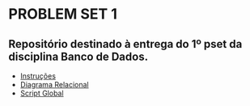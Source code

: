 # PROBLEM SET 1

## Repositório destinado à entrega do 1º pset da disciplina Banco de Dados.


- [Instruções](uvv_bd1_cc1mc/pset1/instructions)
- [Diagrama Relacional](uvv_bd1_cc1mc/pset1/project)
- [Script Global](uvv_bd1_cc1mc/pset1/script)
